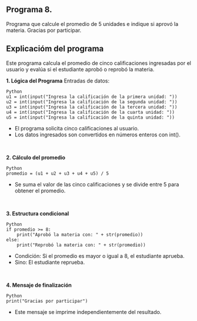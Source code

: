 ## Programa 8.
Programa que calcule el promedio de 5 unidades e indique si aprovó la materia. Gracias por participar.
## Explicacióm del programa
Este programa calcula el promedio de cinco calificaciones ingresadas por el usuario y evalúa si el estudiante aprobó o reprobó la materia.

**1. Lógica del Programa**
Entradas de datos:
```
Python
u1 = int(input("Ingresa la calificación de la primera unidad: "))
u2 = int(input("Ingresa la calificación de la segunda unidad: "))
u3 = int(input("Ingresa la calificación de la tercera unidad: "))
u4 = int(input("Ingresa la calificación de la cuarta unidad: "))
u5 = int(input("Ingresa la calificación de la quinta unidad: "))
```
* El programa solicita cinco calificaciones al usuario.
* Los datos ingresados son convertidos en números enteros con int().
<br/>

**2. Cálculo del promedio**
```
Python
promedio = (u1 + u2 + u3 + u4 + u5) / 5
```
* Se suma el valor de las cinco calificaciones y se divide entre 5 para obtener el promedio.
<br/>

**3. Estructura condicional**
```
Python
if promedio >= 8:
    print("Aprobó la materia con: " + str(promedio))
else:
    print("Reprobó la materia con: " + str(promedio))
```
* Condición: Si el promedio es mayor o igual a 8, el estudiante aprueba.
* Sino: El estudiante reprueba.
<br/>

**4. Mensaje de finalización**
```
Python
print("Gracias por participar")
```
* Este mensaje se imprime independientemente del resultado.
